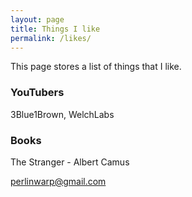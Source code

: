 ```yaml
---
layout: page
title: Things I like
permalink: /likes/
---
```


This page stores a list of things that I like. 


### YouTubers

3Blue1Brown, WelchLabs 

### Books

The Stranger - Albert Camus 

[perlinwarp@gmail.com](mailto:perlinwarp@gmail.com)
